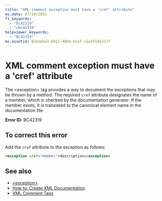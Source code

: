 ```yaml
---
title: "XML comment exception must have a 'cref' attribute"
ms.date: 07/20/2015
f1_keywords:
  - "bc42319"
  - "vbc42319"
helpviewer_keywords:
  - "BC42319"
ms.assetid: 62eeeba3-6811-48be-b1ef-c2e4feda3177
---
```

# XML comment exception must have a 'cref' attribute

The \<exception> tag provides a way to document the exceptions that may be thrown by a method. The required `cref` attribute designates the name of a member, which is checked by the documentation generator. If the member exists, it is translated to the canonical element name in the documentation file.

**Error ID:** BC42319

## To correct this error

Add the `cref` attribute to the exception as follows:

```xml
<exception cref="member">description</exception>
```

## See also

- [\<exception>](../../../visual-basic/language-reference/xmldoc/exception.md)
- [How to: Create XML Documentation](../../../visual-basic/programming-guide/program-structure/how-to-create-xml-documentation.md)
- [XML Comment Tags](../../../visual-basic/language-reference/xmldoc/index.md)

